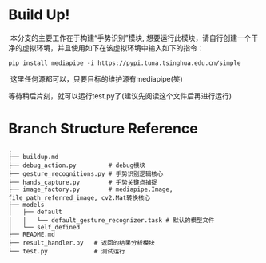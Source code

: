 # Build Up!

​	本分支的主要工作在于构建“手势识别”模块, 想要运行此模块，请自行创建一个干净的虚拟环境，并且使用如下在该虚拟环境中输入如下的指令：

```
pip install mediapipe -i https://pypi.tuna.tsinghua.edu.cn/simple
```

​	这里任何源都可以，只要目标的维护源有mediapipe(笑)

​	等待稍后片刻，就可以运行test.py了(建议先阅读这个文件后再进行运行)

# Branch Structure Reference

```
.
├── buildup.md
├── debug_action.py			# debug模块
├── gesture_recognitions.py	# 手势识别逻辑核心
├── hands_capture.py		# 手势关键点捕捉
├── image_factory.py		# mediapipe.Image, file_path_referred_image, cv2.Mat转换核心
├── models
│   ├── default
│   │   └── default_gesture_recognizer.task	# 默认的模型文件
│   └── self_defined
├── README.md
├── result_handler.py	# 返回的结果分析模块
└── test.py				# 测试运行

```


